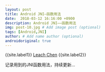 ```yaml
---
layout: post
title: Android JNI—函数用法
date:  2018-03-12 16:16:00 +0900  
description: Android JNI——函数用法
img: post-10.jpg # Add image post (optional)
tags: [Android,JNI]
author: # Add name author (optional)
androidoriginal: true
---
```


{{site.label1}} <a href="https://www.leachchen.com/" target="\_blank">Leach Chen</a> {{site.label2}}

记录用到的JNI函数用法，持续更新...
